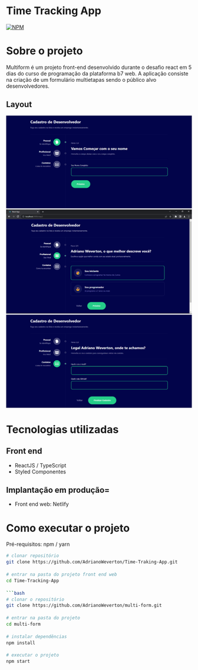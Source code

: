 # Time Tracking App
[![NPM](https://img.shields.io/npm/l/react)](https://github.com/AdrianoWeverton/Time-Traking-App/blob/master/LICENSE) 

# Sobre o projeto


Multiform é um projeto front-end desenvolvido durante o desafio react em 5 dias do curso de programação da plataforma b7 web. A aplicação consiste na criação de um formulário multietapas sendo o público alvo desenvolvedores. 


## Layout
![Web 1](./src/assets/layout/primeiraPagina.png)
![Web 1](./src/assets/layout/segundaPagina.png)
![Web 1](./src/assets/layout/terceiraPagina.png)


# Tecnologias utilizadas

## Front end
- ReactJS / TypeScript
- Styled Componentes

## Implantação em produção=
- Front end web: Netlify

# Como executar o projeto
Pré-requisitos: npm / yarn

```bash
# clonar repositório
git clone https://github.com/AdrianoWeverton/Time-Traking-App.git

# entrar na pasta do projeto front end web
cd Time-Tracking-App

```bash
# clonar o repositório
git clone https://github.com/AdrianoWeverton/multi-form.git

# entrar na pasta do projeto
cd multi-form

# instalar dependências
npm install

# executar o projeto
npm start

```